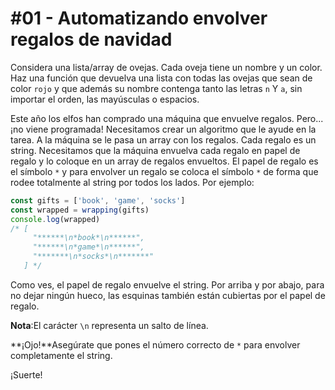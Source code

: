 # #01 - Automatizando envolver regalos de navidad

Considera una lista/array de ovejas. Cada oveja tiene un nombre y un color. Haz una función que devuelva una lista con todas las ovejas que sean de color ``rojo`` y que además su nombre contenga tanto las letras ``n`` Y ``a``, sin importar el orden, las mayúsculas o espacios.

Este año los elfos han comprado una máquina que envuelve regalos. Pero... ¡no viene programada! Necesitamos crear un algoritmo que le ayude en la tarea.
A la máquina se le pasa un array con los regalos. Cada regalo es un string. Necesitamos que la máquina envuelva cada regalo en papel de regalo y lo coloque en un array de regalos envueltos.
El papel de regalo es el símbolo ``*`` y para envolver un regalo se coloca el símbolo ``*`` de forma que rodee totalmente al string por todos los lados. Por ejemplo:

```javascript
const gifts = ['book', 'game', 'socks']
const wrapped = wrapping(gifts)
console.log(wrapped)
/* [
     "******\n*book*\n******",
     "******\n*game*\n******",
     "*******\n*socks*\n*******"
   ] */
```

Como ves, el papel de regalo envuelve el string. Por arriba y por abajo, para no dejar ningún hueco, las esquinas también están cubiertas por el papel de regalo.

**Nota**:El carácter ``\n`` representa un salto de línea.

**¡Ojo!**Asegúrate que pones el número correcto de ``*`` para envolver completamente el string.

¡Suerte!